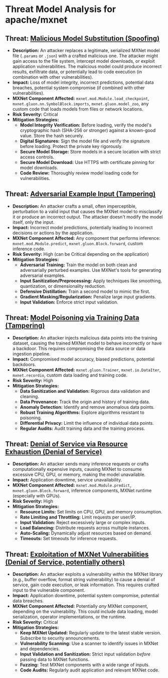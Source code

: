 # Threat Model Analysis for apache/mxnet

## Threat: [Malicious Model Substitution (Spoofing)](./threats/malicious_model_substitution__spoofing_.md)

*   **Description:** An attacker replaces a legitimate, serialized MXNet model file (`.params` or `.json`) with a crafted malicious one. The attacker might gain access to the file system, intercept model downloads, or exploit application vulnerabilities.  The malicious model could produce incorrect results, exfiltrate data, or potentially lead to code execution (in combination with other vulnerabilities).
*   **Impact:** Loss of model integrity, incorrect predictions, potential data breaches, potential system compromise (if combined with other vulnerabilities).
*   **MXNet Component Affected:** `mxnet.mod.Module.load_checkpoint`, `mxnet.gluon.nn.SymbolBlock.imports`, `mxnet.gluon.model_zoo`, any custom code that loads models from files or network locations.
*   **Risk Severity:** Critical
*   **Mitigation Strategies:**
    *   **Model Integrity Verification:** Before loading, verify the model's cryptographic hash (SHA-256 or stronger) against a known-good value. Store the hash securely.
    *   **Digital Signatures:** Sign the model file and verify the signature before loading. Protect the private key rigorously.
    *   **Secure Model Storage:** Store models in a secure location with strict access controls.
    *   **Secure Model Download:** Use HTTPS with certificate pinning for model downloads.
    *   **Code Review:** Thoroughly review model loading code for vulnerabilities.

## Threat: [Adversarial Example Input (Tampering)](./threats/adversarial_example_input__tampering_.md)

*   **Description:** An attacker crafts a small, often imperceptible, perturbation to a valid input that causes the MXNet model to misclassify it or produce an incorrect output. The attacker doesn't modify the model itself, only the input.
*   **Impact:** Incorrect model predictions, potentially leading to incorrect decisions or actions by the application.
*   **MXNet Component Affected:** Any component that performs inference: `mxnet.mod.Module.predict`, `mxnet.gluon.Block.forward`, custom inference code.
*   **Risk Severity:** High (can be Critical depending on the application)
*   **Mitigation Strategies:**
    *   **Adversarial Training:** Train the model on both clean and adversarially perturbed examples. Use MXNet's tools for generating adversarial examples.
    *   **Input Sanitization/Preprocessing:** Apply techniques like smoothing, quantization, or dimensionality reduction.
    *   **Defensive Distillation:** Train a second model to mimic the first.
    *   **Gradient Masking/Regularization:** Penalize large input gradients.
    *   **Input Validation:** Enforce strict input validation.

## Threat: [Model Poisoning via Training Data (Tampering)](./threats/model_poisoning_via_training_data__tampering_.md)

*   **Description:** An attacker injects malicious data points into the training dataset, causing the trained MXNet model to behave incorrectly or have a backdoor. This requires compromising the data source or data ingestion pipeline.
*   **Impact:** Compromised model accuracy, biased predictions, potential backdoors.
*   **MXNet Component Affected:** `mxnet.gluon.Trainer`, `mxnet.io.DataIter`, `mxnet.recordio`, custom data loading and training code.
*   **Risk Severity:** High
*   **Mitigation Strategies:**
    *   **Data Sanitization and Validation:** Rigorous data validation and cleaning.
    *   **Data Provenance:** Track the origin and history of training data.
    *   **Anomaly Detection:** Identify and remove anomalous data points.
    *   **Robust Training Algorithms:** Explore algorithms resistant to poisoning.
    *   **Differential Privacy:** Limit the influence of individual data points.
    *   **Regular Audits:** Audit training data and the training process.

## Threat: [Denial of Service via Resource Exhaustion (Denial of Service)](./threats/denial_of_service_via_resource_exhaustion__denial_of_service_.md)

*   **Description:** An attacker sends many inference requests or crafts computationally expensive inputs, causing MXNet to consume excessive CPU, GPU, or memory, making the model unavailable.
*   **Impact:** Application downtime, service unavailability.
*   **MXNet Component Affected:** `mxnet.mod.Module.predict`, `mxnet.gluon.Block.forward`, inference components, MXNet runtime (especially with GPUs).
*   **Risk Severity:** High
*   **Mitigation Strategies:**
    *   **Resource Limits:** Set limits on CPU, GPU, and memory consumption.
    *   **Rate Limiting and Throttling:** Limit requests per user/IP.
    *   **Input Validation:** Reject excessively large or complex inputs.
    *   **Load Balancing:** Distribute requests across multiple instances.
    *   **Auto-Scaling:** Dynamically adjust resources based on demand.
    *   **Timeouts:** Set timeouts for inference requests.

## Threat: [Exploitation of MXNet Vulnerabilities (Denial of Service, potentially others)](./threats/exploitation_of_mxnet_vulnerabilities__denial_of_service__potentially_others_.md)

*   **Description:** An attacker exploits a vulnerability *within* the MXNet library (e.g., buffer overflow, format string vulnerability) to cause a denial of service, gain code execution, or leak information.  This requires crafted input to the vulnerable component.
*   **Impact:** Application downtime, potential system compromise, potential data breaches.
*   **MXNet Component Affected:** Potentially *any* MXNet component, depending on the vulnerability. This could include data loading, model serialization, operator implementations, or the runtime.
*   **Risk Severity:** Critical
*   **Mitigation Strategies:**
    *   **Keep MXNet Updated:** Regularly update to the latest stable version. Subscribe to security announcements.
    *   **Vulnerability Scanning:** Use a scanner to identify issues in MXNet and dependencies.
    *   **Input Validation and Sanitization:** Strict input validation *before* passing data to MXNet functions.
    *   **Fuzzing:** Test MXNet components with a wide range of inputs.
    *   **Code Audits:** Regularly audit application and relevant MXNet code.

